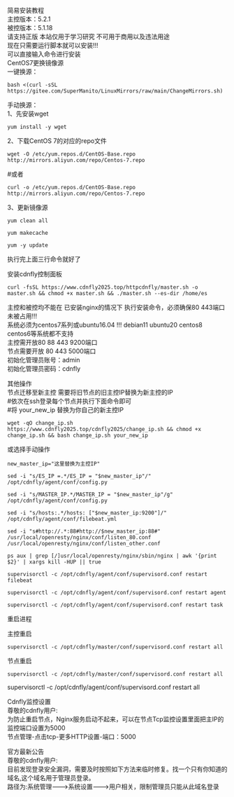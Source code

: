 <p>简易安装教程<br />
主控版本：5.2.1<br />
被控版本：5.1.18<br />
请支持正版 本站仅用于学习研究 不可用于商用以及违法用途<br />
现在只需要运行脚本就可以安装!!!<br />
可以直接输入命令进行安装<br />
CentOS7更换镜像源<br />
一键换源：<br />
<pre><code class="hljs">bash <(curl -sSL https://gitee.com/SuperManito/LinuxMirrors/raw/main/ChangeMirrors.sh)</code></pre>
<p>手动换源：<br />
1、先安装wget<br />
<pre><code class="hljs">yum install -y wget</code></pre>

<p>2、下载CentOS 7的对应的repo文件<br />
<pre><code class="hljs">wget -O /etc/yum.repos.d/CentOS-Base.repo http://mirrors.aliyun.com/repo/Centos-7.repo</code></pre>
#或者<br />
<pre><code class="hljs">curl -o /etc/yum.repos.d/CentOS-Base.repo http://mirrors.aliyun.com/repo/Centos-7.repo</code></pre>

<p>3、更新镜像源<br />
<pre><code class="hljs">yum clean all</code></pre>
<pre><code class="hljs">yum makecache</code></pre>
<pre><code class="hljs">yum -y update</code></pre>

<p>执行完上面三行命令就好了</p>

<p>安装cdnfly控制面板<br />
<pre><code class="hljs">curl -fsSL https://www.cdnfly2025.top/httpcdnfly/master.sh -o master.sh && chmod +x master.sh && ./master.sh --es-dir /home/es</code></pre>

<p>主控和被控均不能在 已安装nginx的情况下 执行安装命令，必须确保80 443端口未被占用!!!<br />
系统必须为centos7系列或ubuntu16.04 !!! debian11 ubuntu20 centos8 centos6等系统都不支持<br />
主控需开放80 88 443 9200端口<br />
节点需要开放 80 443 5000端口<br />
初始化管理员账号：admin<br />
初始化管理员密码：cdnfly</p>

<p>其他操作<br />
节点迁移至新主控 需要将旧节点的旧主控IP替换为新主控的IP<br />
#依次在ssh登录每个节点并执行下面命令即可<br />
#将 your_new_ip 替换为你自己的新主控IP</p>
<pre><code class="hljs">wget -qO change_ip.sh https://www.cdnfly2025.top/cdnfly2025/change_ip.sh && chmod +x change_ip.sh && bash change_ip.sh your_new_ip</code></pre>

<p>或选择手动操作<br />
<pre><code class="hljs">new_master_ip="这里替换为主控IP"<br />
sed -i "s/ES_IP =.*/ES_IP = "$new_master_ip"/" /opt/cdnfly/agent/conf/config.py<br />
sed -i "s/MASTER_IP.*/MASTER_IP = "$new_master_ip"/g" /opt/cdnfly/agent/conf/config.py<br />
sed -i "s/hosts:.*/hosts: ["$new_master_ip:9200"]/" /opt/cdnfly/agent/conf/filebeat.yml<br />
sed -i "s#http://.*:88#http://$new_master_ip:88#" /usr/local/openresty/nginx/conf/listen_80.conf /usr/local/openresty/nginx/conf/listen_other.conf<br />
ps aux | grep [/]usr/local/openresty/nginx/sbin/nginx | awk '{print $2}' | xargs kill -HUP || true<br />
supervisorctl -c /opt/cdnfly/agent/conf/supervisord.conf restart filebeat<br />
supervisorctl -c /opt/cdnfly/agent/conf/supervisord.conf restart agent<br />
supervisorctl -c /opt/cdnfly/agent/conf/supervisord.conf restart task</code></pre>

<p>重启进程<br />
<p>主控重启<br />
<pre><code class="hljs">supervisorctl -c /opt/cdnfly/master/conf/supervisord.conf restart all</code></pre>
<p>节点重启<br />
<pre><code class="hljs">supervisorctl -c /opt/cdnfly/master/conf/supervisord.conf restart all</code></pre>
supervisorctl -c /opt/cdnfly/agent/conf/supervisord.conf restart all

<p>Cdnfly监控设置<br />
尊敬的cdnfly用户:<br />
为防止重启节点，Nginx服务启动不起来，可以在节点Tcp监控设置里面把主IP的监控端口设置为5000<br />
节点管理-点击tcp-更多HTTP设置-端口：5000

<p>官方最新公告<br />
尊敬的cdnfly用户:<br />
目前发现登录安全漏洞，需要及时按照如下方法来临时修复。找一个只有你知道的域名,这个域名用于管理员登录。<br />
路径为:系统管理--->系统设置--->用户相关，限制管理员只能从此域名登录</p>

